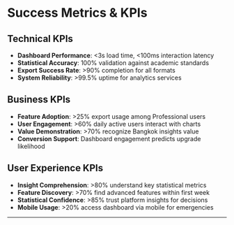 # Success Metrics & KPIs

## Technical KPIs
- **Dashboard Performance**: <3s load time, <100ms interaction latency
- **Statistical Accuracy**: 100% validation against academic standards
- **Export Success Rate**: >90% completion for all formats
- **System Reliability**: >99.5% uptime for analytics services

## Business KPIs
- **Feature Adoption**: >25% export usage among Professional users
- **User Engagement**: >60% daily active users interact with charts
- **Value Demonstration**: >70% recognize Bangkok insights value
- **Conversion Support**: Dashboard engagement predicts upgrade likelihood

## User Experience KPIs
- **Insight Comprehension**: >80% understand key statistical metrics
- **Feature Discovery**: >70% find advanced features within first week
- **Statistical Confidence**: >85% trust platform insights for decisions
- **Mobile Usage**: >20% access dashboard via mobile for emergencies

---
